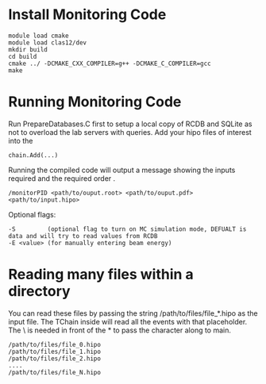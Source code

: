 
# Install Monitoring Code

```
module load cmake
module load clas12/dev
mkdir build
cd build
cmake ../ -DCMAKE_CXX_COMPILER=g++ -DCMAKE_C_COMPILER=gcc
make
```
# Running Monitoring Code
Run PrepareDatabases.C first to setup a local copy of RCDB and SQLite as not to overload the lab servers with queries. Add your hipo files of interest into the 

```
chain.Add(...)
```


Running the compiled code will output a message showing the inputs required and the required order .
```
/monitorPID <path/to/ouput.root> <path/to/ouput.pdf>  <path/to/input.hipo>
```

Optional flags:

```
-S         (optional flag to turn on MC simulation mode, DEFUALT is data and will try to read values from RCDB  
-E <value> (for manually entering beam energy)
```

# Reading many files within a directory
You can read these files by passing the string /path/to/files/file_\*.hipo as the input file. The TChain inside will read all the events with that placeholder. The \ is needed in front of the * to pass the character along to main. 

```
/path/to/files/file_0.hipo
/path/to/files/file_1.hipo
/path/to/files/file_2.hipo
....
/path/to/files/file_N.hipo
```
